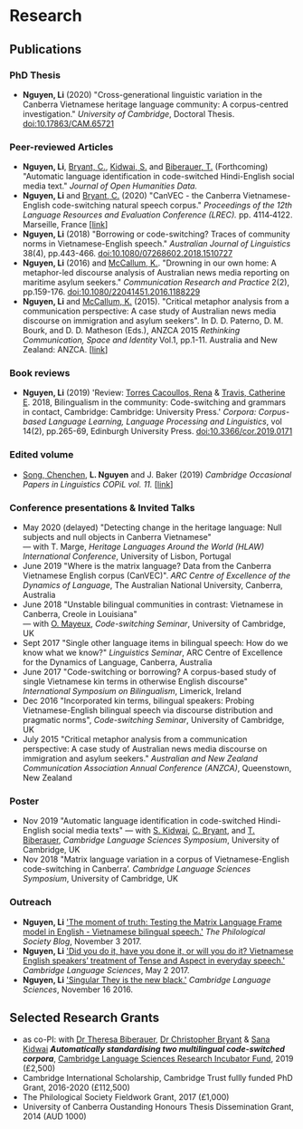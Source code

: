 # Research
## Publications

### PhD Thesis
+ **Nguyen, Li** (2020) "Cross-generational linguistic variation in the Canberra Vietnamese heritage language community: A corpus-centred investigation." *University of Cambridge*, Doctoral Thesis. [doi:10.17863/CAM.65721](https://doi.org/10.17863/CAM.65721) 

### Peer-reviewed Articles
+ **Nguyen, Li**, [Bryant, C.](https://www.cl.cam.ac.uk/~cjb255/), [Kidwai, S.](https://sanakidwai.github.io/about.html) and [Biberauer, T.](https://www.mmll.cam.ac.uk/dr-theresa-biberauer) (Forthcoming) "Automatic language identification in code-switched Hindi-English social media text." *Journal of Open Humanities Data.* 
+ **Nguyen, Li** and [Bryant, C.](https://www.cl.cam.ac.uk/~cjb255/) (2020) "CanVEC - the Canberra Vietnamese-English code-switching natural speech corpus." *Proceedings of the 12th Language Resources and Evaluation Conference (LREC).* pp. 4114‑4122. Marseille, France [[link](https://www.aclweb.org/anthology/2020.lrec-1.507.pdf)] 
+ **Nguyen, Li** (2018) "Borrowing or code-switching? Traces of community norms in Vietnamese-English speech." *Australian Journal of Linguistics* 38(4), pp.443-466. [doi:10.1080/07268602.2018.1510727](https://www.tandfonline.com/doi/abs/10.1080/07268602.2018.1510727) 
+ **Nguyen, Li** (2016) and [McCallum, K.](https://www.canberra.edu.au/about-uc/faculties/arts-design/courses/communications-staff/media-and-public-affairs/mccallum-kerry). "Drowning in our own home: A metaphor-led discourse analysis of Australian news media reporting on maritime asylum seekers." *Communication Research and Practice* 2(2), pp.159-176. [doi:10.1080/22041451.2016.1188229](https://www.tandfonline.com/doi/abs/10.1080/22041451.2016.1188229)
+ **Nguyen, Li** and [McCallum, K.](https://www.canberra.edu.au/about-uc/faculties/arts-design/courses/communications-staff/media-and-public-affairs/mccallum-kerry) (2015). "Critical metaphor analysis from a communication perspective: A case study of Australian news media discourse on immigration and asylum seekers". In D. D. Paterno, D. M. Bourk, and D. D. Matheson (Eds.), ANZCA 2015 *Rethinking Communication, Space and Identity* Vol.1, pp.1-11. Australia and New Zealand: ANZCA. [[link](https://www.anzca.net/documents/2015-conf-papers/853-anzca15-nguyen-mccallum/file.html)]

### Book reviews
+ **Nguyen, Li** (2019) 'Review:  [Torres Cacoullos, Rena](https://sites.psu.edu/rct11/) & [Travis, Catherine E](https://researchers.anu.edu.au/researchers/travis-ce). 2018, Bilingualism in the community: Code-switching and grammars in contact, Cambridge: Cambridge: University Press.' *Corpora: Corpus-based Language Learning, Language Processing and Linguistics*, vol 14(2), pp.265-69, Edinburgh University Press. [doi:10.3366/cor.2019.0171](https://www.euppublishing.com/doi/full/10.3366/cor.2019.0171)

### Edited volume 

+ [Song, Chenchen](https://www.juliosong.com/), **L. Nguyen** and J. Baker (2019) *Cambridge Occasional Papers in Linguistics COPiL vol. 11.* [[link](http://www.ling.cam.ac.uk/COPIL/archive.html)]

### Conference presentations & Invited Talks

+ May 2020 (delayed) "Detecting change in the heritage language: Null subjects and null objects in Canberra Vietnamese"  
— with T. Marge, *Heritage Languages Around the World (HLAW) International Conference*, University of Lisbon, Portugal
+ June 2019 "Where is the matrix language? Data from the Canberra Vietnamese English corpus (CanVEC)". *ARC Centre of Excellence of the Dynamics of Language*, The Australian National University, Canberra, Australia
+ June 2018 "Unstable bilingual communities in contrast: Vietnamese in Canberra, Creole in Louisiana"  
— with [O. Mayeux](https://sites.google.com/view/mayeux), *Code-switching Seminar*, University of Cambridge, UK
+ Sept 2017 "Single other language items in bilingual speech: How do we know what we know?"
*Linguistics Seminar*, ARC Centre of Excellence for the Dynamics of Language, Canberra, Australia
+ June 2017 "Code-switching or borrowing? A corpus-based study of single Vietnamese kin terms in otherwise English discourse" 
*International Symposium on Bilingualism*, Limerick, Ireland
+ Dec 2016 "Incorporated kin terms, bilingual speakers: Probing Vietnamese-English bilingual speech via discourse distribution and
pragmatic norms", *Code-switching Seminar*, University of Cambridge, UK
+ July 2015 "Critical metaphor analysis from a communication perspective: A case study of Australian news media discourse on immigration and asylum seekers." 
*Australian and New Zealand Communication Association Annual Conference (ANZCA)*, Queenstown, New Zealand

### Poster
+ Nov 2019 "Automatic language identification in code-switched Hindi-English social media texts"
— with [S. Kidwai](https://sanakidwai.github.io/), [C. Bryant](https://www.cl.cam.ac.uk/~cjb255/), and [T. Biberauer](https://www.mmll.cam.ac.uk/dr-theresa-biberauer), *Cambridge Language Sciences Symposium*, University of Cambridge, UK
+ Nov 2018 "Matrix language variation in a corpus of Vietnamese-English code-switching in Canberra’. *Cambridge Language Sciences Symposium*, University of Cambridge, UK

### Outreach
 
+ **Nguyen, Li** ['The moment of truth: Testing the Matrix Language Frame model in English - Vietnamese bilingual speech.'](https://blog.philsoc.org.uk/2017/11/03/english-vietnamese-bilingualism/) *The Philological Society Blog*, November 3 2017. 
+ **Nguyen, Li** ['Did you do it, have you done it, or will you do it? Vietnamese English speakers’ treatment of Tense and Aspect in everyday speech.'](http://www.icge.co.uk/languagesciencesblog/?p=1498) *Cambridge Language Sciences*, May 2 2017.
+ **Nguyen, Li** ['Singular They is the new black.'](http://www.icge.co.uk/languagesciencesblog/?p=1371) *Cambridge Language Sciences*, November 16 2016.

## Selected Research Grants
+ as co-PI: with [Dr Theresa Biberauer](https://www.mml.cam.ac.uk/dr-theresa-biberauer),  [Dr Christopher Bryant](https://www.cl.cam.ac.uk/~cjb255/) & [Sana Kidwai](https://sanakidwai.github.io/) **_Automatically standardising two multilingual code-switched corpora_**, [Cambridge Language Sciences Research Incubator Fund](https://www.languagesciences.cam.ac.uk/funding/language-sciences-research-incubator-fund), 2019 (£2,500)
+ Cambridge International Scholarship, Cambridge Trust fullly funded PhD Grant, 2016-2020 (£112,500)
+ The Philological Society Fieldwork Grant, 2017 (£1,000)
+ University of Canberra Oustanding Honours Thesis Dissemination Grant, 2014 (AUD 1000)
